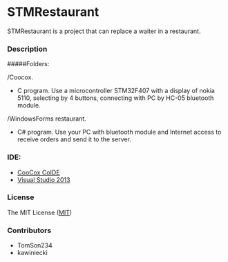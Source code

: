 # STMRestaurant

STMRestaurant is a project that can replace a waiter in a restaurant.

### Description

#####Folders:

/Coocox.
* C program. Use a microcontroller STM32F407 with a display of nokia 5110, selecting by 4 buttons, connecting with PC by HC-05 bluetooth module.

/WindowsForms restaurant.	
* C# program. Use your PC with bluetooth module and Internet access to receive orders and send it to the server.

### IDE:

 * [CooCox CoIDE] 
 * [Visual Studio 2013]	

### License
The MIT License ([MIT])


### Contributors
* TomSon234
* kawiniecki

[CooCox CoIDE]:http://www.coocox.org


[Visual Studio 2013]:https://www.visualstudio.com
[MIT]:http://opensource.org/licenses/MIT
